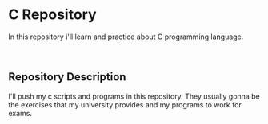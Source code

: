<h1>C Repository</h1>
<p>

In this repository i'll learn and practice about C programming language.
</p>
<br/>

<h2>Repository Description</h2>
<p>
I'll push my c scripts and programs in this repository. They usually gonna be the exercises that my university provides and my programs to work for exams.
</p>
<br/>
